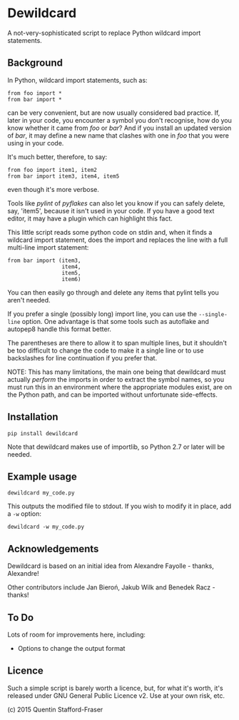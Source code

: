 # Dewildcard

A not-very-sophisticated script to replace Python wildcard import statements.

## Background

In Python, wildcard import statements, such as:

    from foo import *
    from bar import *

can be very convenient, but are now usually considered bad practice.  If, later in your code, you encounter a symbol you don't recognise, how do you know whether it came from *foo* or *bar*?  And if you install an updated version of *bar*, it may define a new name that clashes with one in *foo* that you were using in your code.

It's much better, therefore, to say:

    from foo import item1, item2
    from bar import item3, item4, item5

even though it's more verbose.  

Tools like *pylint* of *pyflakes* can also let you know if you can safely delete, say, 'item5', because it isn't used in your code.  If you have a good text editor, it may have a plugin which can highlight this fact.

This little script reads some python code on stdin and, when it finds a wildcard import statement, does the import and replaces the line with a full multi-line import statement:

    from bar import (item3,
                     item4,
                     item5,
                     item6)

You can then easily go through and delete any items that pylint tells you aren't needed.

If you prefer a single (possibly long) import line, you can use the `--single-line` option.
One advantage is that some tools such as autoflake and autopep8 handle this format better.

The parentheses are there to allow it to span multiple lines, but it shouldn't be too difficult to change the code to make it a single line or to use backslashes for line continuation if you prefer that.

NOTE: This has many limitations, the main one being that dewildcard must actually *perform* the imports in order to extract the symbol names, so you must run this in an environment where the appropriate modules exist, are on the Python path, and can be imported without unfortunate side-effects.


## Installation

    pip install dewildcard

Note that dewildcard makes use of importlib, so Python 2.7 or later will be needed.

## Example usage

    dewildcard my_code.py

This outputs the modified file to stdout.  If you wish to modify it in place, add a `-w` option:

    dewildcard -w my_code.py

## Acknowledgements

Dewildcard is based on an initial idea from Alexandre Fayolle - thanks, Alexandre!

Other contributors include Jan Bieroń, Jakub Wilk and Benedek Racz - thanks!

## To Do

Lots of room for improvements here, including:

* Options to change the output format

## Licence

Such a simple script is barely worth a licence, but, for what it's worth, it's released under GNU General Public Licence v2.  Use at your own risk, etc.

(c) 2015 Quentin Stafford-Fraser
